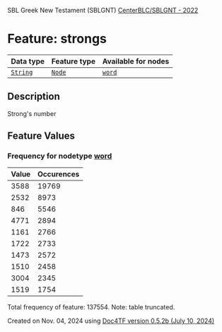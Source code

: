 SBL Greek New Testament (SBLGNT) [CenterBLC/SBLGNT - 2022](https://github.com/CenterBLC/SBLGNT)
# Feature: strongs
Data type|Feature type|Available for nodes
---|---|---
[`String`](featuresbydatatype.md#string)|[`Node`](featuresbytype.md#node)| [`word`](featuresbynodetype.md#word) 
## Description
Strong's number
## Feature Values
### Frequency for nodetype [word](featuresbynodetype.md#word)
Value|Occurences
---|---
3588|19769
2532|8973
846|5546
4771|2894
1161|2766
1722|2733
1473|2572
1510|2458
3004|2345
1519|1754

Total frequency of feature: 137554. Note: table truncated.
  

Created on Nov. 04, 2024 using [Doc4TF version 0.5.2b (July 10, 2024)](https://github.com/tonyjurg/Doc4TF/blob/main/CreateFeatureDoc.ipynb) 